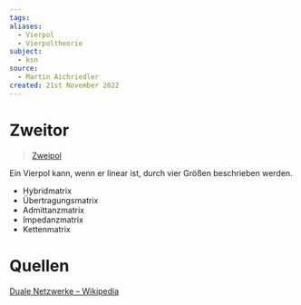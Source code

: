 ```yaml
---
tags: 
aliases:
  - Vierpol
  - Vierpoltheorie
subject:
  - ksn
source:
  - Martin Aichriedler
created: 21st November 2022
---
```


# Zweitor

> [Zweipol](../Elektrotechnik/Zweipol.md)

Ein Vierpol kann, wenn er linear ist, durch vier Größen beschrieben werden.

- Hybridmatrix
- Übertragungsmatrix
- Admittanzmatrix
- Impedanzmatrix
- Kettenmatrix

# Quellen

[Duale Netzwerke – Wikipedia](https://de.wikipedia.org/wiki/Duale_Netzwerke)
